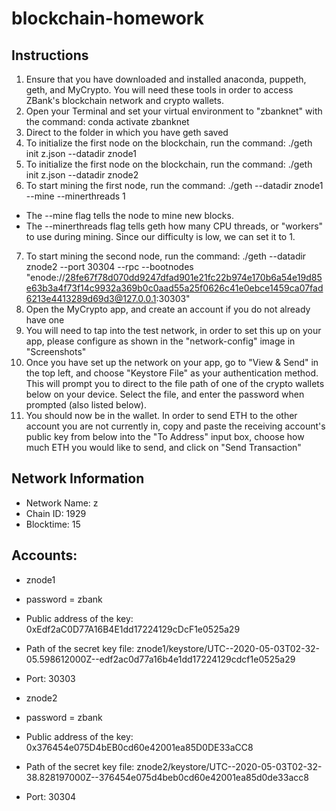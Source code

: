 # blockchain-homework

## Instructions
1. Ensure that you have downloaded and installed anaconda, puppeth, geth, and MyCrypto. You will need these tools in order to access ZBank's blockchain network and crypto wallets. 
2. Open your Terminal and set your virtual environment to "zbanknet" with the command: conda activate zbanknet
3. Direct to the folder in which you have geth saved
4. To initialize the first node on the blockchain, run the command: ./geth init z.json --datadir znode1
5. To initialize the first node on the blockchain, run the command: ./geth init z.json --datadir znode2
6. To start mining the first node, run the command: ./geth --datadir znode1 --mine --minerthreads 1
* The --mine flag tells the node to mine new blocks.
* The --minerthreads flag tells geth how many CPU threads, or "workers" to use during mining. Since our difficulty is low, we can set it to 1.
7. To start mining the second node, run the command: ./geth --datadir znode2 --port 30304 --rpc --bootnodes "enode://28fe67f78d070dd9247dfad901e21fc22b974e170b6a54e19d85e63b3a4f73f14c9932a369b0c0aad55a25f0626c41e0ebce1459ca07fad6213e4413289d69d3@127.0.0.1:30303" 
8. Open the MyCrypto app, and create an account if you do not already have one
9. You will need to tap into the test network, in order to set this up on your app, please configure as shown in the "network-config" image in "Screenshots"
10. Once you have set up the network on your app, go to "View & Send" in the top left, and choose "Keystore File" as your authentication method. This will prompt you to direct to the file path of one of the crypto wallets below on your device. Select the file, and enter the password when prompted (also listed below).
11. You should now be in the wallet. In order to send ETH to the other account you are not currently in, copy and paste the receiving account's public key from below into the "To Address" input box, choose how much ETH you would like to send, and click on "Send Transaction"


## Network Information
* Network Name: z
* Chain ID: 1929
* Blocktime: 15

## Accounts:
* znode1 
 * password = zbank
 * Public address of the key:   0xEdf2aC0D77A16B4E1dd17224129cDcF1e0525a29
 * Path of the secret key file: znode1/keystore/UTC--2020-05-03T02-32-05.598612000Z--edf2ac0d77a16b4e1dd17224129cdcf1e0525a29
 * Port: 30303

* znode2 
 * password = zbank
 * Public address of the key:   0x376454e075D4bEB0cd60e42001ea85D0DE33aCC8
 * Path of the secret key file: znode2/keystore/UTC--2020-05-03T02-32-38.828197000Z--376454e075d4beb0cd60e42001ea85d0de33acc8
 * Port: 30304



